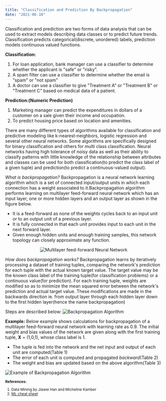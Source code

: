 ```yaml
---
title: "Classification and Prediction By Backpropagation"
date: "2021-06-10"
---
```


Classification and prediction are two forms of data analysis that can be used to extract models describing data classes or to predict future trends. Classification predicts categorical(discrete, unordered) labels, prediction models continuous valued functions.

**Classification:**

1. For loan application, bank manager can use a classifier to determine whether the applicant is "safe" or "risky".
2. A spam filter can use a classifier to determine whether the email is "spam" or "not spam"
3. A doctor can use a classifier to give "Treatment A" or "Treatment B" or "Treatment C" based on medical data of a patient.

**Prediction:(Numeric Prediction)**

1. Marketing manager can predict the expenditures in dollars of a customer on a sale given their income and occupation.
2. To predict housing price based on location and amenities.

There are many different types of algorithms available for classification and predictive modeling like k-nearest-neighbors, logistic regression and several other neural networks. Some algorithms are specifically designed for binary classification and others for multi class classification. Neural networks having high tolerance of noisy data as well as their ability to classify patterns with little knowledge of the relationship between attributes and classes can be used for both classification(to predict the class label of a given tuple) and prediction(to predict a continuous-valued output).

_What is backpropagation?_ Backpropagation is a neural network learning algorithm which is a set of connected input/output units in which each connection has a weight associated to it.Backpropagation algorithm performs learning on multilayer feed-forward neural network which has an input layer, one or more hidden layers and an output layer as shown in the figure below.

- It is a feed-forward as none of the weights cycles back to an input unit or to an output unit of a previous layer.
- It is fully connected in that each unit provides input to each unit in the next forward layer.
- Given enough hidden units and enough training samples, this network topology can closely approximate any function.
<center>

![Multilayer feed-forward Neural Network](/images/NeuralNetwork.png)

</center>

_How does backpropagation works?_ Backpropagation learns by iteratively processing a dataset of training tuples, comparing the network's prediction for each tuple with the actual known target value. The target value may be the known class label of the training tuple(for classification problems) or a continuous value(for prediction). For each training tuple, weights are modified so as to minimize the mean squared error between the network's prediction and actual target value. These modifications are made in the backwards direction ie. from output layer through each hidden layer down to the first hidden layer(hence the name backpropagation)

Steps are described below:
![Backpropagation Algorithm](/images/Backpropagation.png)

**Example:**
Below example shows calculations for backpropagation of a multilayer feed-forward neural network with learning rate as 0.9. The initial weight and bias values of the network are given along with the first training tuple, **X** = (1,0,1), whose class label is 1.

- The tuple is fed into the network and the net input and output of each unit are computed(Table 1)
- The error of each unit is computed and propagated _backward_(Table 2)
- The weight and bias are updated based on the above algorithm(Table 3)

![Example of Backpropagation Algorithm](/images/BackpropagationExample.png)

<small>

**References:**

1. Data Mining by Jiawei Han and Micheline Kamber
2. [ML cheat sheet](https://ml-cheatsheet.readthedocs.io/en/latest/)

</small>
